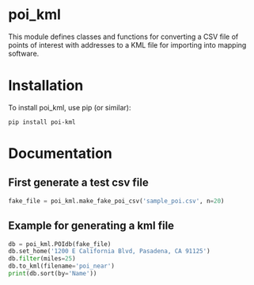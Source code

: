 # poi_kml
This module defines classes and functions for converting a CSV file of points
of interest with addresses to a KML file for importing into mapping software.

# Installation
To install poi_kml, use pip (or similar):
```{.sourceCode .bash}
pip install poi-kml
```

# Documentation

## First generate a test csv file
```python
fake_file = poi_kml.make_fake_poi_csv('sample_poi.csv', n=20)
```

## Example for generating a kml file
```python
db = poi_kml.POIdb(fake_file)
db.set_home('1200 E California Blvd, Pasadena, CA 91125')
db.filter(miles=25)
db.to_kml(filename='poi_near')
print(db.sort(by='Name'))
```
